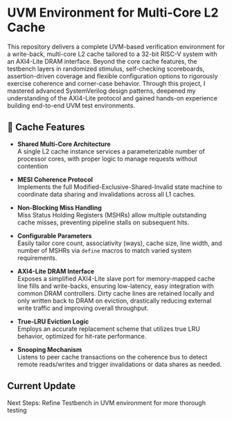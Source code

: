 # UVM Environment for Multi-Core L2 Cache

This repository delivers a complete UVM-based verification environment for a write-back, multi-core L2 cache tailored to a 32-bit RISC-V system with an AXI4-Lite DRAM interface. Beyond the core cache features, the testbench layers in randomized stimulus, self-checking scoreboards, assertion-driven coverage and flexible configuration options to rigorously exercise coherence and corner-case behavior. Through this project, I mastered advanced SystemVerilog design patterns, deepened my understanding of the AXI4-Lite protocol and gained hands-on experience building end-to-end UVM test environments.


## 🔧 Cache Features

- **Shared Multi-Core Architecture**  
  A single L2 cache instance services a parameterizable number of processor cores, with proper logic to manage requests without contention

- **MESI Coherence Protocol**  
  Implements the full Modified-Exclusive-Shared-Invalid state machine to coordinate data sharing and invalidations across all L1 caches.

- **Non-Blocking Miss Handling**  
  Miss Status Holding Registers (MSHRs) allow multiple outstanding cache misses, preventing pipeline stalls on subsequent hits.

- **Configurable Parameters**  
  Easily tailor core count, associativity (ways), cache size, line width, and number of MSHRs via `define` macros to match varied system requirements.

- **AXI4-Lite DRAM Interface**  
  Exposes a simplified AXI4-Lite slave port for memory-mapped cache line fills and write-backs, ensuring low-latency, easy integration with common DRAM controllers. Dirty cache lines are retained locally and only written back to DRAM on eviction, drastically reducing external write traffic and improving overall throughput.

- **True-LRU Eviction Logic**  
  Employs an accurate replacement scheme that utilizes true LRU behavior, optimized for hit-rate performance.

- **Snooping Mechanism**  
  Listens to peer cache transactions on the coherence bus to detect remote reads/writes and trigger invalidations or data shares as needed.



## Current Update
Next Steps: Refine Testbench in UVM environment for more thorough testing
